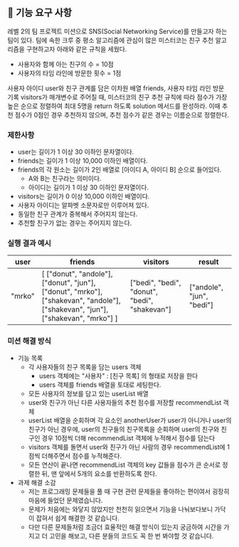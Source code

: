 ## 🚀 기능 요구 사항

레벨 2의 팀 프로젝트 미션으로 SNS(Social Networking Service)를 만들고자 하는 팀이 있다. 팀에 속한 크루 중 평소 알고리즘에 관심이 많은 미스터코는 친구 추천 알고리즘을 구현하고자 아래와 같은 규칙을 세웠다.
- 사용자와 함께 아는 친구의 수 = 10점 
- 사용자의 타임 라인에 방문한 횟수 = 1점

사용자 아이디 user와 친구 관계를 담은 이차원 배열 friends, 사용자 타임 라인 방문 기록 visitors가 매개변수로 주어질 때, 미스터코의 친구 추천 규칙에 따라 점수가 가장 높은 순으로 정렬하여 최대 5명을 return 하도록 solution 메서드를 완성하라. 이때 추천 점수가 0점인 경우 추천하지 않으며, 추천 점수가 같은 경우는 이름순으로 정렬한다.

### 제한사항

- user는 길이가 1 이상 30 이하인 문자열이다.
- friends는 길이가 1 이상 10,000 이하인 배열이다.
- friends의 각 원소는 길이가 2인 배열로 [아이디 A, 아이디 B] 순으로 들어있다.
  - A와 B는 친구라는 의미이다.
  - 아이디는 길이가 1 이상 30 이하인 문자열이다.
- visitors는 길이가 0 이상 10,000 이하인 배열이다.
- 사용자 아이디는 알파벳 소문자로만 이루어져 있다.
- 동일한 친구 관계가 중복해서 주어지지 않는다.
- 추천할 친구가 없는 경우는 주어지지 않는다.

### 실행 결과 예시

| user   | friends                                                                                                                         | visitors                                      | result                    |
| ------ | ------------------------------------------------------------------------------------------------------------------------------- | --------------------------------------------- | ------------------------- |
| "mrko" | [ ["donut", "andole"], ["donut", "jun"], ["donut", "mrko"], ["shakevan", "andole"], ["shakevan", "jun"], ["shakevan", "mrko"] ] | ["bedi", "bedi", "donut", "bedi", "shakevan"] | ["andole", "jun", "bedi"] |

### 미션 해결 방식

- 기능 목록
  - 각 사용자들의 친구 목록을 담는 users 객체
    - users 객체에는 "사용자" : [친구 목록] 의 형태로 저장을 한다
    - users 객체를 friends 배열을 토대로 세팅한다.
  - 모든 사용자의 정보를 담고 있는 userList 배열
  - user와 친구가 아닌 다른 사용자들의 추천 점수를 저장할 recommendList 객체
  - userList 배열을 순회하며 각 요소인 anotherUser가 user가 아니거나 user의 친구가 아닌 경우에, user의 친구들의 친구목록을 순회하며 user의 친구와 친구인 경우 10점씩 더해 recommendList 객체에 누적해서 점수를 담는다
  - visitors 객체를 돌면서 user와 친구가 아닌 사람의 경우 recommendList에 1점씩 더해주면서 점수를 누적해준다.
  - 모든 연산이 끝나면 recommendList 객체의 key 값들을 점수가 큰 순서로 정렬한 뒤, 맨 앞에서 5개의 요소를 반환하도록 한다.
- 과제 해결 소감
  - 저는 프로그래밍 문제들을 풀 때 구현 관련 문제들을 좋아하는 편이여서 굉장히 마음에 들었던 문제였습니다.
  - 문제가 처음에는 와닿지 않았지만 천천히 읽으면서 기능을 나눠보다보니 가닥이 잡혀서 쉽게 해결한 것 같습니다.
  - 다만 다른 문제들처럼 조금더 효율적인 해결 방식이 있는지 궁금하여 시간을 가지고 더 고민을 해보고, 다른 분들의 코드도 꼭 한 번 봐야할 것 같습니다.